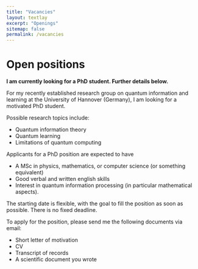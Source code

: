 ```yaml
---
title: "Vacancies"
layout: textlay
excerpt: "Openings"
sitemap: false
permalink: /vacancies
---
```


# Open positions

**I am currently looking for a PhD student. Further details below.**


For my recently established research group on quantum information and learning at the University of Hannover (Germany), I am looking for a motivated PhD student.

Possible research topics include:
<ul>
<li> Quantum information theory </li>
<li> Quantum learning </li>
<li> Limitations of quantum computing </li>
</ul>

Applicants for a PhD position are expected to have

<ul>
<li> A MSc in physics, mathematics, or computer science (or something equivalent)</li>
<li> Good verbal and written english skills </li>
<li> Interest in quantum information processing (in particular mathematical aspects).
</ul>

The starting date is flexible, with the goal to fill the position as soon as possible. There is no fixed deadline. 

To apply for the position, please send me the following documents via email:

<ul>
<li> Short letter of motivation </li>
<li> CV </li>
<li> Transcript of records </li>
<li> A scientific document you wrote </li>
</ul>
